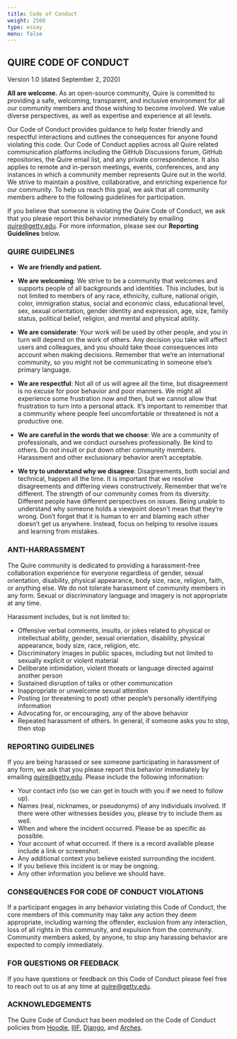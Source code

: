 ```yaml
---
title: Code of Conduct
weight: 2500
type: essay
menu: false
---
```


## QUIRE CODE OF CONDUCT

Version 1.0 (dated September 2, 2020)

**All are welcome.** As an open-source community, Quire is committed to providing a safe, welcoming, transparent, and inclusive environment for all our community members and those wishing to become involved. We value diverse perspectives, as well as expertise and experience at all levels.

Our Code of Conduct provides guidance to help foster friendly and respectful interactions and outlines the consequences for anyone found violating this code. Our Code of Conduct applies across all Quire related communication platforms including the GitHub Discussions forum, GitHub repositories, the Quire email list, and any private correspondence. It also applies to remote and in-person meetings, events, conferences, and any instances in which a community member represents Quire out in the world. We strive to maintain a positive, collaborative, and enriching experience for our community. To help us reach this goal, we ask that all community members adhere to the following guidelines for participation.

If you believe that someone is violating the Quire Code of Conduct, we ask that you please report this behavior immediately by emailing quire@getty.edu. For more information, please see our **Reporting Guidelines** below.

### QUIRE GUIDELINES

- **We are friendly and patient.**

- **We are welcoming**: We strive to be a community that welcomes and supports people of all backgrounds and identities. This includes, but is not limited to members of any race, ethnicity, culture, national origin, color, immigration status, social and economic class, educational level, sex, sexual orientation, gender identity and expression, age, size, family status, political belief, religion, and mental and physical ability.

- **We are considerate**: Your work will be used by other people, and you in turn will depend on the work of others. Any decision you take will affect users and colleagues, and you should take those consequences into account when making decisions. Remember that we’re an international community, so you might not be communicating in someone else’s primary language.

- **We are respectful**: Not all of us will agree all the time, but disagreement is no excuse for poor behavior and poor manners. We might all experience some frustration now and then, but we cannot allow that frustration to turn into a personal attack. It’s important to remember that a community where people feel uncomfortable or threatened is not a productive one.

- **We are careful in the words that we choose**: We are a community of professionals, and we conduct ourselves professionally. Be kind to others. Do not insult or put down other community members. Harassment and other exclusionary behavior aren’t acceptable.

- **We try to understand why we disagree**: Disagreements, both social and technical, happen all the time. It is important that we resolve disagreements and differing views constructively. Remember that we’re different. The strength of our community comes from its diversity. Different people have different perspectives on issues. Being unable to understand why someone holds a viewpoint doesn’t mean that they’re wrong. Don’t forget that it is human to err and blaming each other doesn’t get us anywhere. Instead, focus on helping to resolve issues and learning from mistakes.


### ANTI-HARRASSMENT

The Quire community is dedicated to providing a harassment-free collaboration experience for everyone regardless of gender, sexual orientation, disability, physical appearance, body size, race, religion, faith, or anything else. We do not tolerate harassment of community members in any form. Sexual or discriminatory language and imagery is not appropriate at any time.

Harassment includes, but is not limited to:

- Offensive verbal comments, insults, or jokes related to physical or intellectual ability, gender, sexual orientation, disability, physical appearance, body size, race, religion, etc.
- Discriminatory images in public spaces, including but not limited to sexually explicit or violent material
- Deliberate intimidation, violent threats or language directed against another person
- Sustained disruption of talks or other communication
- Inappropriate or unwelcome sexual attention
- Posting (or threatening to post) other people’s personally identifying information
- Advocating for, or encouraging, any of the above behavior
- Repeated harassment of others. In general, if someone asks you to stop, then stop


### REPORTING GUIDELINES

If you are being harassed or see someone participating in harassment of any form, we ask that you please report this behavior immediately by emailing quire@getty.edu. Please include the following information:

- Your contact info (so we can get in touch with you if we need to follow up).
- Names (real, nicknames, or pseudonyms) of any individuals involved. If there were other witnesses besides you, please try to include them as well.
- When and where the incident occurred. Please be as specific as possible.
- Your account of what occurred. If there is a record available please include a link or screenshot.
- Any additional context you believe existed surrounding the incident.
- If you believe this incident is or may be ongoing.
- Any other information you believe we should have.


### CONSEQUENCES FOR CODE OF CONDUCT VIOLATIONS

If a participant engages in any behavior violating this Code of Conduct, the core members of this community may take any action they deem appropriate, including warning the offender, exclusion from any interaction, loss of all rights in this community, and expulsion from the community. Community members asked, by anyone, to stop any harassing behavior are expected to comply immediately.

### FOR QUESTIONS OR FEEDBACK

If you have questions or feedback on this Code of Conduct please feel free to reach out to us at any time at quire@getty.edu.

### ACKNOWLEDGEMENTS

The Quire Code of Conduct has been modeled on the Code of Conduct policies from [Hoodie](http://hood.ie/code-of-conduct/), [IIIF](https://iiif.io/event/conduct/), [Django](https://www.djangoproject.com/conduct/), and [Arches](https://www.archesproject.org/code-of-conduct/).
